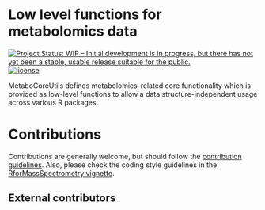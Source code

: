 # Low level functions for metabolomics data

[![Project Status: WIP – Initial development is in progress, but there has not yet been a stable, usable release suitable for the public.](https://www.repostatus.org/badges/latest/wip.svg)](https://www.repostatus.org/#wip)
[![license](https://img.shields.io/badge/license-Artistic--2.0-brightgreen.svg)](https://opensource.org/licenses/Artistic-2.0)

MetaboCoreUtils defines metabolomics-related core functionality which is
provided as low-level functions to allow a data structure-independent usage
across various R packages.

# Contributions

Contributions are generally welcome, but should follow the [contribution
guidelines](https://rformassspectrometry.github.io/RforMassSpectrometry/articles/RforMassSpectrometry.html#contributions).
Also, please check the coding style guidelines in the [RforMassSpectrometry
vignette](https://rformassspectrometry.github.io/RforMassSpectrometry/articles/RforMassSpectrometry.html).


## External contributors
